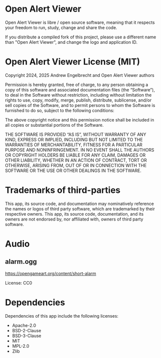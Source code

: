 
Open Alert Viewer
=================

Open Alert Viewer is libre / open source software, meaning that it respects
your freedom to run, study, change and share the code.

If you distribute a compiled fork of this project, please use a different name
than "Open Alert Viewer", and change the logo and application ID.


Open Alert Viewer License (MIT)
===============================

Copyright 2024, 2025 Andrew Engelbrecht and Open Alert Viewer authors

Permission is hereby granted, free of charge, to any person obtaining a copy of
this software and associated documentation files (the “Software”), to deal in
the Software without restriction, including without limitation the rights to
use, copy, modify, merge, publish, distribute, sublicense, and/or sell copies of
the Software, and to permit persons to whom the Software is furnished to do so,
subject to the following conditions:

The above copyright notice and this permission notice shall be included in all
copies or substantial portions of the Software.

THE SOFTWARE IS PROVIDED “AS IS”, WITHOUT WARRANTY OF ANY KIND, EXPRESS OR
IMPLIED, INCLUDING BUT NOT LIMITED TO THE WARRANTIES OF MERCHANTABILITY, FITNESS
FOR A PARTICULAR PURPOSE AND NONINFRINGEMENT. IN NO EVENT SHALL THE AUTHORS OR
COPYRIGHT HOLDERS BE LIABLE FOR ANY CLAIM, DAMAGES OR OTHER LIABILITY, WHETHER
IN AN ACTION OF CONTRACT, TORT OR OTHERWISE, ARISING FROM, OUT OF OR IN
CONNECTION WITH THE SOFTWARE OR THE USE OR OTHER DEALINGS IN THE SOFTWARE.


Trademarks of third-parties
===========================

This app, its source code, and documentation may nominatively reference the
names or logos of third party software, which are trademarked by their
respective owners. This app, its source code, documentation, and its owners are
not endorsed by, nor affiliated with, owners of third party software.


Audio
=====

alarm.ogg
---------

<https://opengameart.org/content/short-alarm>

License: CC0


Dependencies
============

Dependencies of this app include the following licenses:

- Apache-2.0
- BSD-2-Clause
- BSD-3-Clause
- MIT
- MPL-2.0
- Zlib

